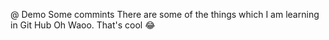 @ Demo
Some commints
There are some of the things which I am learning in Git Hub
Oh Waoo. 
That's cool
😂
